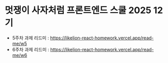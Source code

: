 # 멋쟁이 사자처럼 프론트엔드 스쿨 2025 12기

- 5주차 과제 리드미 : https://likelion-react-homework.vercel.app/read-me/w5
- 6주차 과제 리드미 : https://likelion-react-homework.vercel.app/read-me/w6
